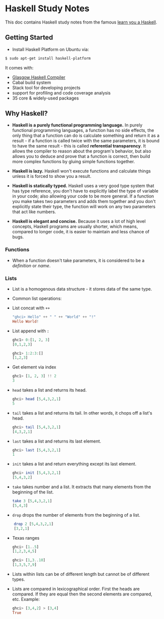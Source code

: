 # Haskell Study Notes
This doc contains Haskell study notes from the famous [learn you a Haskell](http://learnyouahaskell.com/introduction).

## Getting Started
- Install Haskell Platform on Ubuntu via:
```bash
$ sudo apt-get install haskell-platform
```

It comes with:
- [Glasgow Haskell Compiler](https://wiki.haskell.org/GHC/GHCi)
- Cabal build system
- Stack tool for developing projects
- support for profiling and code coverage analysis
- 35 core & widely-used packages

## Why Haskell?
- __Haskell is a purely functional programming language.__ 
In purely functional programming languages, a function has no side effects, the only thing that a function can do is calculate something and return it as a result - if a function is called twice with the same parameters, it is bound to have the same result - this is called __referential transparency__. It allows the compiler to reason about the program's behavior, but also allows you to deduce and prove that a function is correct, then build more complex functions by gluing simple functions together.

- __Haskell is lazy.__
Haskell won't execute functions and calculate things unless it is forced to show you a result.

- __Haskell is statically typed.__
Haskell uses a very good type system that has type reference, you don't have to explicitly label the type of variable in your code; also allowing your code to be more general. If a function you make takes two parameters and adds them together and you don't explicitly state their type, the function will work on any two parameters that act like numbers.

- __Haskell is elegant and concise.__
Because it uses a lot of high level concepts, Haskell programs are usually shorter, which means, compared to longer code, it is easier to maintain and less chance of bugs.

### Functions
- When a function doesn't take parameters, it is considered to be a _definition_ or _name_.

### Lists
- List is a homogenous data structure - it stores data of the same type.
- Common list operations:

- List concat with `++`
    ```haskell
    "ghci> Hello" ++ " " ++ "World" ++ "!"
    Hello World!
    ```
- List append with `:`
    ```haskell
    ghc1> 0:[1, 2, 3]
    [0,1,2,3]

    ghc1> 1:2:3:[]
    [1,2,3]
    ```
- Get element via index
    ```haskell
    ghc1> [1, 2, 3] !! 2
    3
    ```
- `head` takes a list and returns its head.
    ```haskell
    ghci> head [5,4,3,2,1]  
    5  
    ```

- `tail` takes a list and returns its tail. In other words, it chops off a list's head.
    ```haskell
    ghci> tail [5,4,3,2,1]
    [4,3,2,1]
    ```
- `last` takes a list and returns its last element.
    ```haskell
    ghci> last [5,4,3,2,1]
    1
    ```
- `init` takes a list and return everything except its last element.
    ```haskell
    ghci> init [5,4,3,2,1]
    [5,4,3,2]
    ```
- `take` takes number and a list. It extracts that many elements from the beginning of the list.
    ```haskell
    take 3 [5,4,3,2,1]
    [5,4,3]
    ```
- `drop` drops the number of elements from the beginning of a list.
```haskell
    drop 2 [5,4,3,2,1]
    [3,2,1]
```
- Texas ranges
    ```haskell
    ghci> [1..5]
    [1,2,3,4,5]

    ghci> [1,3..10]
    [1,3,5,7,9]
    ```

- Lists within lists can be of different length but cannot be of different types.
- Lists are compared in lexicographical order. First the heads are compared. If they are equal then the second elements are compared, etc. Example:
    ```haskell
    ghci> [3,4,2] > [3,4]
    True
    ``` 
